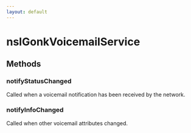 ```yaml
---
layout: default
---
```


# nsIGonkVoicemailService #

## Methods ##

### notifyStatusChanged ###

Called when a voicemail notification has been received by the network.


### notifyInfoChanged ###

Called when other voicemail attributes changed.

